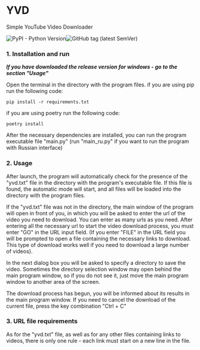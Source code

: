 # YVD
Simple YouTube Video Downloader

![PyPI - Python Version](https://img.shields.io/pypi/pyversions/django?logo=python)![GitHub tag (latest SemVer)](https://img.shields.io/github/v/tag/Cyero/YVD?label=Release&logo=windows)

###   1. Installation and run


***If you have downloaded the release version for windows - go to the section "Usage"***

Open the terminal in the directory with the program files. if you are using pip run the following code:
```
pip install -r requirements.txt
```
if you are using poetry run the following code:
```
poetry install
```
After the necessary dependencies are installed, you can run the program executable file "main.py" (run "main_ru.py" if you want to run the program with Russian interface)


### 2. Usage 


After launch, the program will automatically check for the presence of the "yvd.txt" file in the directory with the program's executable file. If this file is found, the automatic mode will start, and all files will be loaded into the directory with the program files. 

If the "yvd.txt" file was not in the directory, the main window of the program will open in front of you, in which you will be asked to enter the url of the video you need to download. You can enter as many urls as you need. After entering all the necessary url to start the video download process, you must enter "GO" in the URL input field. (If you enter "FILE" in the URL field you will be prompted to open a file containing the necessary links to download. This type of download works well if you need to download a large number of videos). 

In the next dialog box you will be asked to specify a directory to save the video. Sometimes the directory selection window may open behind the main program window, so if you do not see it, just move the main program window to another area of the screen. 

The download process has begun, you will be informed about its results in the main program window. If you need to cancel the download of the current file, press the key combination "Ctrl + C"


### 3. URL file requirements


As for the "yvd.txt" file, as well as for any other files containing links to videos, there is only one rule - each link must start on a new line in the file.

